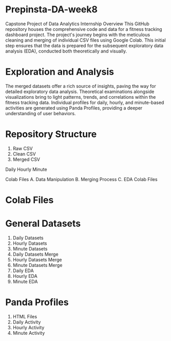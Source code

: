 # Prepinsta-DA-week8
Capstone Project of Data Analytics Internship
Overview
This GitHub repository houses the comprehensive code and data for a fitness tracking dashboard project. The project's journey begins with the meticulous cleaning and merging of individual CSV files using Google Colab. This initial step ensures that the data is prepared for the subsequent exploratory data analysis (EDA), conducted both theoretically and visually.

# Exploration and Analysis
The merged datasets offer a rich source of insights, paving the way for detailed exploratory data analysis. Theoretical examinations alongside visualizations bring to light patterns, trends, and correlations within the fitness tracking data. Individual profiles for daily, hourly, and minute-based activities are generated using Panda Profiles, providing a deeper understanding of user behaviors.

# Repository Structure

01. Raw CSV
02. Clean CSV
03. Merged CSV
   
Daily
Hourly
Minute

Colab Files
A. Data Manipulation
B. Merging Process
C. EDA Colab Files

# Colab Files

# General Datasets
1. Daily Datasets
2. Hourly Datasets
3. Minute Datasets
4. Daily Datasets Merge
5. Hourly Datasets Merge
6. Minute Datasets Merge
7. Daily EDA
8. Hourly EDA
9. Minute EDA

# Panda Profiles
1. HTML Files
2. Daily Activity
3. Hourly Activity
4. Minute Activity
